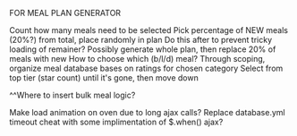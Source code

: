 FOR MEAL PLAN GENERATOR

Count how many meals need to be selected
Pick percentage of NEW meals (20%?) from total, place randomly in plan
  Do this after to prevent tricky loading of remainer?
    Possibly generate whole plan, then replace 20% of meals with new
  How to choose which (b/l/d) meal?
Through scoping, organize meal database bases on ratings for chosen category
Select from top tier (star count) until it's gone, then move down

^^Where to insert bulk meal logic?

Make load animation on oven due to long ajax calls?
Replace database.yml timeout cheat with some implimentation of $.when() ajax?
